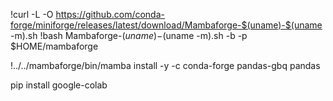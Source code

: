!curl -L -O https://github.com/conda-forge/miniforge/releases/latest/download/Mambaforge-$(uname)-$(uname -m).sh
!bash Mambaforge-$(uname)-$(uname -m).sh -b -p $HOME/mambaforge

!../../mambaforge/bin/mamba install -y -c conda-forge pandas-gbq pandas

pip install google-colab
